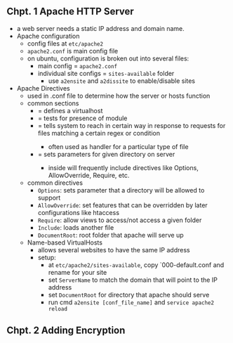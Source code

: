 ## Chpt. 1 Apache HTTP Server
- a web server needs a static IP address and domain name.
- Apache configuration
    - config files at `etc/apache2`
    - `apache2.conf` is main config file
    - on ubuntu, configuration is broken out into several files:  
        - main config = `apache2.conf`
        - individual site configs = `sites-available` folder
            -  use `a2ensite` and `a2dissite` to enable/disable sites
- Apache Directives
    - used in .conf file to determine how the server or hosts function
    - common sections
        - <VirtualHost> = defines a virtualhost
        - <IfModule> = tests for presence of module
        - <FilesMatch> = tells system to reach in certain way in response to requests for files matching a certain regex or condition
            - often used as handler for a particular type of file
        - <Directory> = sets parameters for given directory on server
            - inside will frequently include directives like Options, AllowOverride, Require, etc.
    - common directives
        - `Options`: sets parameter that a directory will be allowed to support 
        - `AllowOverride`: set features that can be overridden by later configurations like htaccess
        - `Require`: allow views to access/not access a given folder
        - `Include`: loads another file
        - `DocumentRoot`: root folder that apache will serve up
    - Name-based VirtualHosts
        - allows several websites to have the same IP address
        - setup:
            - at `etc/apache2/sites-available`, copy `000-default.conf and rename for your site
            - set `ServerName` to match the domain that will point to the IP address
            - set `DocumentRoot` for directory that apache should serve
            - run cmd `a2ensite [conf_file_name]` and `service apache2 reload`
## Chpt. 2 Adding Encryption